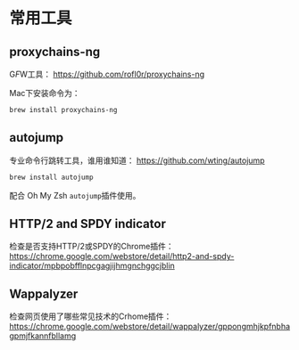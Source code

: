 # 常用工具

## proxychains-ng

G*F*W工具： <https://github.com/rofl0r/proxychains-ng>

Mac下安装命令为：

```bash
brew install proxychains-ng
```

## autojump

专业命令行跳转工具，谁用谁知道： <https://github.com/wting/autojump>

```bash
brew install autojump
```

配合 Oh My Zsh `autojump`插件使用。

## HTTP/2 and SPDY indicator

检查是否支持HTTP/2或SPDY的Chrome插件：  <https://chrome.google.com/webstore/detail/http2-and-spdy-indicator/mpbpobfflnpcgagjijhmgnchggcjblin>

## Wappalyzer

检查网页使用了哪些常见技术的Crhome插件： <https://chrome.google.com/webstore/detail/wappalyzer/gppongmhjkpfnbhagpmjfkannfbllamg>
